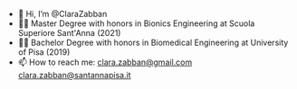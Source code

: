 - 👋 Hi, I’m @ClaraZabban
- 👩‍🎓  Master Degree with honors in Bionics Engineering at Scuola Superiore Sant'Anna (2021)
- 👩‍🎓 Bachelor Degree with honors in Biomedical Engineering at University of Pisa (2019)
- 📫 How to reach me: clara.zabban@gmail.com clara.zabban@santannapisa.it

<!---
ClaraZabban/ClaraZabban is a ✨ special ✨ repository because its `README.md` (this file) appears on your GitHub profile.
You can click the Preview link to take a look at your changes.
--->

